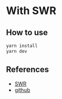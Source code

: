 # With SWR

## How to use

```zsh
yarn install
yarn dev
```

## References

- [SWR](https://swr.now.sh/)
- [github](https://github.com/vercel/swr#global-configuration)
